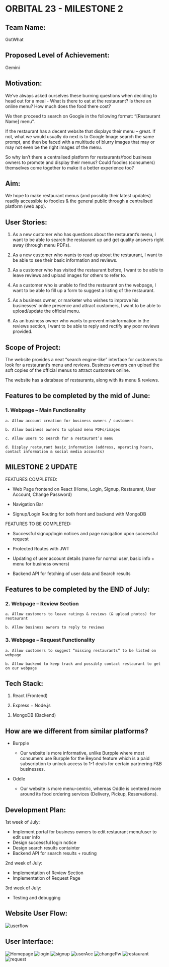 ﻿# **ORBITAL 23 - MILESTONE 2**

## **Team Name:**

GotWhat

## **Proposed Level of Achievement:**

Gemini

## **Motivation:**

We’ve always asked ourselves these burning questions when deciding to head out for a meal - What is there to eat at the restaurant? Is there an online menu? How much does the food there cost?

We then proceed to search on Google in the following format: “[Restaurant Name] menu”.

If the restaurant has a decent website that displays their menu – great. If not, what we would usually do next is to Google Image search the same prompt, and then be faced with a multitude of blurry images that may or may not even be the right images of the menu.

So why isn’t there a centralised platform for restaurants/food business owners to promote and display their menus? Could foodies (consumers) themselves come together to make it a better experience too?

## **Aim:**

We hope to make restaurant menus (and possibly their latest updates) readily accessible to foodies & the general public through a centralised platform (web app).

## **User Stories:**

1. As a new customer who has questions about the restaurant’s menu, I want to be able to
   search the restaurant up and get quality answers right away (through menu PDFs).

2. As a new customer who wants to read up about the restaurant, I want to be able to see their basic
   information and reviews.

3. As a customer who has visited the restaurant before, I want to be able to leave reviews
   and upload images for others to refer to.

4. As a customer who is unable to find the restaurant on the webpage, I want to be able to fill
   up a form to suggest a listing of the restaurant.

5. As a business owner, or marketer who wishes to improve his businesses’ online presence
   and attract customers, I want to be able to upload/update the official menu.

6. As an business owner who wants to prevent misinformation in the reviews section, I want
   to be able to reply and rectify any poor reviews provided.

## **Scope of Project:**

The website provides a neat “search engine-like” interface for customers to look for a restaurant’s menu and reviews. Business owners can upload the soft copies of the official menus to attract customers online.

The website has a database of restaurants, along with its menu & reviews.

## **Features to be completed by the mid of June:**

### 1. Webpage – Main Functionality

    a. Allow account creation for business owners / customers

    b. Allow business owners to upload menu PDFs/images

    c. Allow users to search for a restaurant’s menu

    d. Display restaurant basic information (address, operating hours, contact information & social media accounts)

## **MILESTONE 2 UPDATE**

FEATURES COMPLETED:

- Web Page frontend on React (Home, Login, Signup, Restaurant, User Account, Change Password)

- Navigation Bar

- Signup/Login Routing for both front and backend with MongoDB

FEATURES TO BE COMPLETED:

- Successful signup/login notices and page navigation upon successful request

- Protected Routes with JWT

- Updating of user account details (name for normal user, basic info + menu for business owners)

- Backend API for fetching of user data and Search results

## **Features to be completed by the END of July:**

### 2. Webpage – Review Section

    a. Allow customers to leave ratings & reviews (& upload photos) for restaurant

    b. Allow business owners to reply to reviews

### 3. Webpage – Request Functionality

    a. Allow customers to suggest “missing restaurants” to be listed on webpage

    b. Allow backend to keep track and possibly contact restaurant to get on our webpage

## **Tech Stack:**

1. React (Frontend)

2. Express + Node.js

3. MongoDB (Backend)

## **How are we different from similar platforms?**

- Burpple

  - Our website is more informative, unlike Burpple where most consumers use Burpple for the Beyond feature which is a paid subscription to unlock access to 1-1 deals for certain partnering F&B businesses.

- Oddle

  - Our website is more menu-centric, whereas Oddle is centered more around its food ordering services (Delivery, Pickup, Reservations).

## **Development Plan:**

1st week of July:

- Implement portal for business owners to edit restaurant menu/user to edit user info
- Design successful login notice
- Design search results containter
- Backend API for search results + routing

2nd week of July:

- Implementation of Review Section
- Implementation of Request Page

3rd week of July:

- Testing and debugging

## **Website User Flow:**

<img src="./images/web userflow.png" alt="userflow"/>

## **User Interface:**

<img src="./images/home.png" alt="Homepage"/>

<img src="./images/login.png" alt="login"/>

<img src="./images/signup.png" alt="signup"/>

<img src="./images/ua.png" alt="userAcc"/>

<img src="./images/change.png" alt="changePw"/>

<img src="./images/restaurant.png" alt="restaurant"/>

<img src="./images/request.png" alt="request"/>
